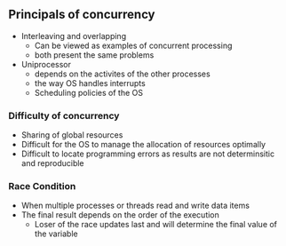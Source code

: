 ## Principals of concurrency
- Interleaving and overlapping
	- Can be viewed as examples of concurrent processing
	- both present the same problems
- Uniprocessor
	- depends on the activites of the other processes
	- the way OS handles interrupts
	- Scheduling policies of the OS

### Difficulty of concurrency 
- Sharing of global resources
- Difficult for the OS to manage the allocation of resources optimally
- Difficult to locate programming errors as results are not determinsitic and reproducible

### Race Condition
- When multiple processes or threads read and write data items
- The final result depends on the order of the execution
	- Loser of the race updates last and will determine the final value of the variable
